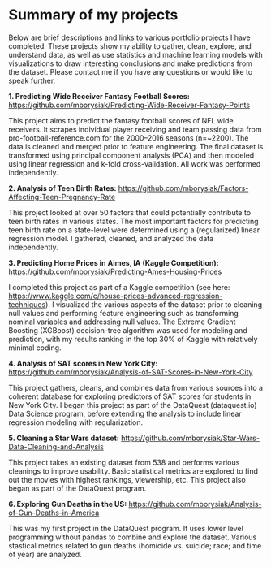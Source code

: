 # Summary of my projects
Below are brief descriptions and links to various portfolio projects I have completed. These projects show my ability to gather, clean, explore, and understand data, as well as use statistics and machine learning models with visualizations to draw interesting conclusions and make predictions from the dataset. Please contact me if you have any questions or would like to speak further.

<b>1. Predicting Wide Receiver Fantasy Football Scores:</b> https://github.com/mborysiak/Predicting-Wide-Receiver-Fantasy-Points

This project aims to predict the fantasy football scores of NFL wide receivers. It scrapes individual player receiving and team passing data from pro-football-reference.com for the 2000–2016 seasons (n=~2200). The data is cleaned and merged prior to feature engineering. The final dataset is transformed using principal component analysis (PCA) and then modeled using linear regression and k-fold cross-validation. All work was performed independently.

<b>2. Analysis of Teen Birth Rates:</b> https://github.com/mborysiak/Factors-Affecting-Teen-Pregnancy-Rate

This project looked at over 50 factors that could potentially contribute to teen birth rates in various states. The most important factors for predicting teen birth rate on a state-level were determined using a (regularized) linear regression model. I gathered, cleaned, and analyzed the data independently. 

<b>3. Predicting Home Prices in Aimes, IA (Kaggle Competition):</b> https://github.com/mborysiak/Predicting-Ames-Housing-Prices

I completed this project as part of a Kaggle competition (see here: https://www.kaggle.com/c/house-prices-advanced-regression-techniques). I visualized the various aspects of the dataset prior to cleaning null values and performing feature engineering such as transforming nominal variables and addressing null values. The Extreme Gradient Boosting (XGBoost) decision-tree algorithm was used for modeling and prediction, with my results ranking in the top 30% of Kaggle with relatively minimal coding.

<b>4. Analysis of SAT scores in New York City:</b> https://github.com/mborysiak/Analysis-of-SAT-Scores-in-New-York-City

This project gathers, cleans, and combines data from various sources into a coherent database for exploring predictors of SAT scores for students in New York City. I began this project as part of the DataQuest (dataquest.io) Data Science program, before extending the analysis to include linear regression modeling with regularization.

<b>5. Cleaning a Star Wars dataset:</b> https://github.com/mborysiak/Star-Wars-Data-Cleaning-and-Analysis

This project takes an existing dataset from 538 and performs various cleanings to improve usability. Basic statistical metrics are explored to find out the movies with highest rankings, viewership, etc. This project also began as part of the DataQuest program.

<b>6. Exploring Gun Deaths in the US:</b> https://github.com/mborysiak/Analysis-of-Gun-Deaths-in-America

This was my first project in the DataQuest program. It uses lower level programming without pandas to combine and explore the dataset. Various stastical metrics related to gun deaths (homicide vs. suicide; race; and time of year) are analyzed.
